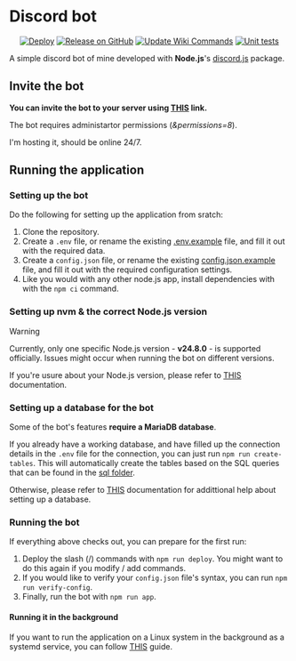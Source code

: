 # Discord bot

<div align="center">

[![Deploy](https://github.com/vb2007/discordbot/actions/workflows/deploy.yml/badge.svg)](https://github.com/vb2007/discordbot/actions/workflows/deploy.yml) [![Release on GitHub](https://github.com/vb2007/discordbot/actions/workflows/gh-release.yml/badge.svg)](https://github.com/vb2007/discordbot/actions/workflows/gh-release.yml) [![Update Wiki Commands](https://github.com/vb2007/discordbot/actions/workflows/wiki-update.yml/badge.svg)](https://github.com/vb2007/discordbot/actions/workflows/wiki-update.yml) [![Unit tests](https://github.com/vb2007/discordbot/actions/workflows/unit-tests.yml/badge.svg)](https://github.com/vb2007/discordbot/actions/workflows/unit-tests.yml)

</div>

A simple discord bot of mine developed with **Node.js**'s [discord.js](https://www.npmjs.com/package/discord.js?activeTab=readme) package.

## Invite the bot

**You can invite the bot to your server using [THIS](https://discord.com/oauth2/authorize?client_id=1163073430309044234&scope=bot&permissions=8) link.**

The bot requires administartor permissions (*&permissions=8*).

I'm hosting it, should be online 24/7.

## Running the application

### Setting up the bot

Do the following for setting up the application from sratch:

1. Clone the repository.
2. Create a `.env` file, or rename the existing [.env.example](./src/.env.example) file, and fill it out with the required data.
3. Create a `config.json` file, or rename the existing [config.json.example](./src/config.json.example) file, and fill it out with the required configuration settings.
4. Like you would with any other node.js app, install dependencies with with the `npm ci` command.

### Setting up nvm & the correct Node.js version

> [!WARNING]
> Currently, only one specific Node.js version - **v24.8.0** - is supported officially. Issues might occur when running the bot on different versions.

If you're usure about your Node.js version, please refer to [THIS](documentation/nvm-setup.md) documentation.

### Setting up a database for the bot

Some of the bot's features **require a MariaDB database**.

If you already have a working database, and have filled up the connection details in the `.env` file for the connection, you can just run `npm run create-tables`. This will automatically create the tables based on the SQL queries that can be found in the [sql folder](./src/sql/).

Otherwise, please refer to [THIS](documentation/mariadb-setup.md) documentation for addittional help about setting up a database.

### Running the bot

If everything above checks out, you can prepare for the first run:

1. Deploy the slash (/) commands with `npm run deploy`. You might want to do this again if you modify / add commands.
2. If you would like to verify your `config.json` file's syntax, you can run `npm run verify-config`.
3. Finally, run the bot with `npm run app`.

#### Running it in the background

If you want to run the application on a Linux system in the background as a systemd service, you can follow [THIS](documentation/systemd-setup.md) guide.
